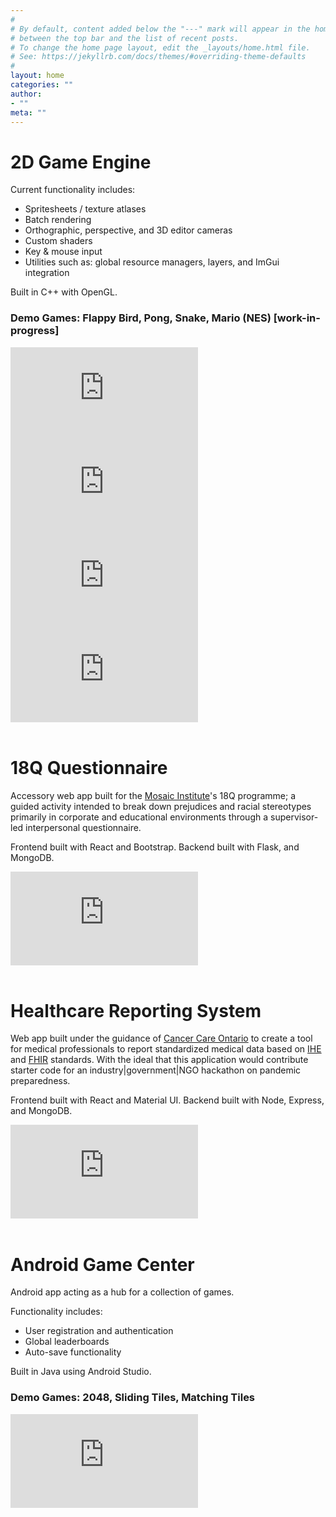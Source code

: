 ```yaml
---
#
# By default, content added below the "---" mark will appear in the home page
# between the top bar and the list of recent posts.
# To change the home page layout, edit the _layouts/home.html file.
# See: https://jekyllrb.com/docs/themes/#overriding-theme-defaults
#
layout: home
categories: ""
author:
- ""
meta: ""
---
```


# 2D Game Engine

Current functionality includes:
- Spritesheets / texture atlases
- Batch rendering
- Orthographic, perspective, and 3D editor cameras
- Custom shaders
- Key & mouse input
- Utilities such as: global resource managers, layers, and ImGui integration  

Built in C++ with OpenGL.  

### Demo Games: Flappy Bird, Pong, Snake, Mario (NES) [work-in-progress]

<div class="container-grid-item">
<iframe class="iframe-grid-item"
src="https://www.youtube.com/embed/2Vwtmy4GRGw"
frameborder="0"
allow="accelerometer; autoplay; encrypted-media; gyroscope; picture-in-picture"
allowfullscreen></iframe>

<iframe class="iframe-grid-item"
src="https://www.youtube.com/embed/BSkzqy66ELY"
frameborder="0"
allow="accelerometer; autoplay; encrypted-media; gyroscope; picture-in-picture"
allowfullscreen></iframe>
</div>
<div class="container-grid-item">
<iframe class="iframe-grid-item"
src="https://www.youtube.com/embed/vh3uvpjn_WI"
frameborder="0"
allow="accelerometer; autoplay; encrypted-media; gyroscope; picture-in-picture"
allowfullscreen></iframe>

<iframe class="iframe-grid-item"
src="https://www.youtube.com/embed/5sJ_59Jnvuw"
frameborder="0"
allow="accelerometer; autoplay; encrypted-media; gyroscope; picture-in-picture"
allowfullscreen></iframe>
</div>
<br>

# 18Q Questionnaire

Accessory web app built for the [Mosaic Institute](https://www.mosaicinstitute.ca/)'s 18Q programme; a guided activity intended to break down prejudices and racial stereotypes primarily in corporate and educational environments through a supervisor-led interpersonal questionnaire.  

Frontend built with React and Bootstrap. Backend built with Flask, and MongoDB.  

<div class="container-single-item">
<iframe class="iframe-item"
src="https://www.youtube.com/embed/tRjQSbco6XU"
frameborder="0"
allow="accelerometer; autoplay; encrypted-media; gyroscope; picture-in-picture"
allowfullscreen></iframe>
</div>
<br>

# Healthcare Reporting System

Web app built under the guidance of [Cancer Care Ontario](https://www.mosaicinstitute.ca/) to create a tool for medical professionals to report standardized medical data based on [IHE](https://www.ihe.net/) and [FHIR](http://hl7.org/fhir/) standards. With the ideal that this application would contribute starter code for an industry\|government\|NGO hackathon on pandemic preparedness.  

Frontend built with React and Material UI. Backend built with Node, Express, and MongoDB.  

<div class="container-single-item">
<iframe class="iframe-item"
src="https://www.youtube.com/embed/BS0dOUUtcrA"
frameborder="0"
allow="accelerometer; autoplay; encrypted-media; gyroscope; picture-in-picture"
allowfullscreen></iframe>
</div>
<br>

# Android Game Center

Android app acting as a hub for a collection of games.  

Functionality includes:
- User registration and authentication
- Global leaderboards
- Auto-save functionality

Built in Java using Android Studio.

### Demo Games: 2048, Sliding Tiles, Matching Tiles

<div class="container-single-item">
<iframe class="iframe-item"
src="https://www.youtube.com/embed/d6J3kGulOCE"
frameborder="0"
allow="accelerometer; autoplay; encrypted-media; gyroscope; picture-in-picture"
allowfullscreen></iframe>
</div>